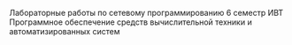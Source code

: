 Лабораторные работы по сетевому программированию 6 семестр ИВТ Программное обеспечение средств вычислительной техники и автоматизированных систем